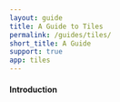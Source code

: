 ```yaml
---
layout: guide
title: A Guide to Tiles
permalink: /guides/tiles/
short_title: A Guide
support: true
app: tiles
---
```


#### Introduction